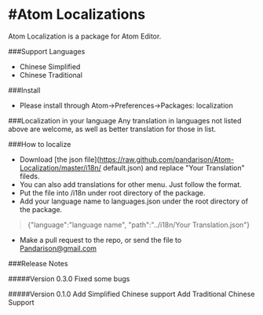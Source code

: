 #Atom Localizations
===
Atom Localization is a package for Atom Editor.



###Support Languages
- Chinese Simplified
- Chinese Traditional


###Install
- Please install through Atom->Preferences->Packages: localization


###Localization in your language
Any translation in languages not listed above are welcome, as well as better translation for those in list.

###How to localize
- Download [the json file](https://raw.github.com/pandarison/Atom-Localization/master/i18n/ default.json) and replace "Your Translation" fileds.
- You can also add translations for other menu. Just follow the format.
- Put the file into /i18n under root directory of the package.
- Add your language name to languages.json under the root directory of the package. 
>{"language":"language name", "path":"../i18n/Your Translation.json"}
- Make a pull request to the repo, or send the file to <Pandarison@gmail.com>









###Release Notes

#####Version 0.3.0
	Fixed some bugs

#####Version 0.1.0
	Add Simplified Chinese support
	Add Traditional Chinese Support

